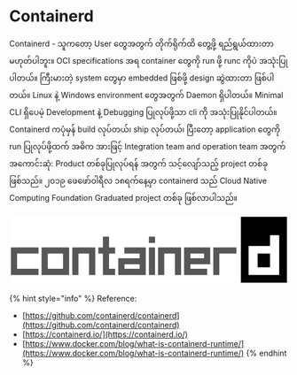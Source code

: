 # Containerd

Containerd - သူကတော့ User တွေအတွက် တိုက်ရိုက်ထိ တွေ့ဖို့ ရည်ရွယ်ထားတာ မဟုတ်ပါဘူး။ OCI specifications အရ container တွေကို run ဖို့ runc ကိုပဲ အသုံးပြုပါတယ်။ ကြီးမားတဲ့ system တွေမှာ embedded ဖြစ်ဖို့ design ဆွဲထားတာ ဖြစ်ပါတယ်။ Linux နဲ့ Windows environment တွေအတွက် Daemon ရှိပါတယ်။ Minimal CLI ရှိပေမဲ့ Development နဲ့ Debugging ပြုလုပ်ဖို့သာ cli ကို အသုံးပြုနိုင်ပါတယ်။ Containerd ကပုံမှန် build လုပ်တယ်၊ ship လုပ်တယ်၊ ပြီးတော့ application တွေကို run ပြုလုပ်ဖို့ထက် အဓိက အားဖြင့် Integration team and operation team အတွက် အကောင်းဆုံ: Product တစ်ခုပြုလုပ်ရန် အတွက် သင့်လျော်သည့် project တစ်ခု ဖြစ်သည်။ ၂၀၁၉ ဖေဖော်ဝါရီလ ၁၈ရက်နေ့မှာ containerd သည် Cloud Native Computing Foundation Graduated project တစ်ခု ဖြစ်လာပါသည်။

![](../.gitbook/assets/containerd-horizontal-color.png)

{% hint style="info" %}
Reference:

* [https://github.com/containerd/containerd](https://github.com/containerd/containerd)
* [https://containerd.io/](https://containerd.io/)
* [https://www.docker.com/blog/what-is-containerd-runtime/](https://www.docker.com/blog/what-is-containerd-runtime/)
{% endhint %}

